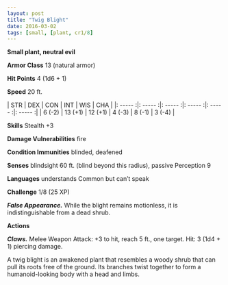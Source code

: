 ```yaml
---
layout: post
title: "Twig Blight"
date: 2016-03-02
tags: [small, [plant, cr1/8]
---
```


**Small plant, neutral evil**

**Armor Class** 13 (natural armor)

**Hit Points** 4 (1d6 + 1)

**Speed** 20 ft.

|   STR   |   DEX   |   CON   |   INT   |   WIS   |   CHA   |
|: ----- :|: ----- :|: ----- :|: ----- :|: ----- :|: ----- :|
| 6 (-2) | 13 (+1) | 12 (+1) | 4 (-3) | 8 (-1) | 3 (-4) |

**Skills** Stealth +3

**Damage Vulnerabilities** fire

**Condition Immunities** blinded, deafened

**Senses** blindsight 60 ft. (blind beyond this radius),
passive Perception 9

**Languages** understands Common but can’t speak

**Challenge** 1/8 (25 XP)

***False Appearance.*** While the blight remains motionless, it is indistinguishable from a dead shrub.

**Actions**

***Claws.*** Melee Weapon Attack: +3 to hit, reach 5 ft., one target. Hit: 3 (1d4 + 1) piercing damage.

A twig blight is an awakened plant that resembles a woody shrub that can pull its roots free of the ground. Its branches twist together to form a humanoid-looking body with a head and limbs.
